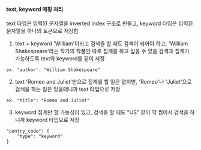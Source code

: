 #### text, keyword 매핑 처리
text 타입은 입력된 문자열을 inverted index 구조로 만들고, keyword 타입은 입력된 문자열을 하나의 토큰으로 저장함 

1. text + keyword
'William'이라고 검색을 할 때도 검색이 되어야 하고, 'William Shakespeare'라는 작가의 작품만 따로 집계를 하고 싶을 수 있음
검색과 집계가 가능하도록 text와 keyword를 같이 저장
```
ex. "author': "William Shakespeare"
``` 

2. text
'Romeo and Juliet'만으로 집계를 할 일은 없지만, 'Romeo'나 'Juliet'으로 검색을 하는 일은 있을테니까 text 타입으로 저장 
```
ex. "title": "Romeo and Juliet"
```


3. keyword
집계만 할 가능성이 있고, 검색을 할 때도 "US" 같이 딱 찝어서 검색을 하니까 keyword 타입으로 저장
```
"contry_code": {
    "type": "keyword"
}
```

